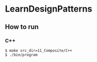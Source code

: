 # LearnDesignPatterns

## How to run
### C++

```=zsh
$ make src_dir=11_Composite/C++
$ ./bin/program
```